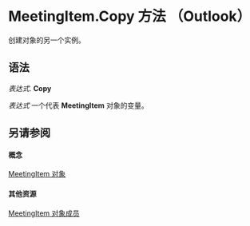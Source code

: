
# MeetingItem.Copy 方法 （Outlook）

创建对象的另一个实例。


## 语法

 _表达式_. **Copy**

 _表达式_ 一个代表 **MeetingItem** 对象的变量。


## 另请参阅


#### 概念


[MeetingItem 对象](b75730f5-b395-3d66-5acd-b64fd8fcd78f.md)
#### 其他资源


[MeetingItem 对象成员](9ae6a19d-d326-4c37-90d8-5ed9933672a0.md)